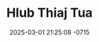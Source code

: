 ---
layout: movie-video-data
date: 2025-03-01 21:25:08 -0715
categories: movie

# Site Attributes
title: "Hlub Thiaj Tua"
permalink: "/movie/Hlub_Thiaj_Tua"

# Movie Attributes
synopsis: "Hlub Thiaj Tua yog ib zaj dab neeg thaum ub Ntxoov Kaim thiab Niam Tsab Lis nkawv sib hlub heev. Tab sis thaum kawg ntxoov kaim tsis yuav niam Tsab lis. Nkawv nyias thiaj mus ua nyias neej lawm. Yog li niam tsab lis thiaj txwv tsis pub nws tus ntxhais nkauj ntsuab tham ntxoov kaim tus tub hu ua nab. "
producer: "LongChieng Studio Productions"
director: ""
writer: ""
video_link: ""
genre: "Romance"
year: "1992"
release_type: "VHS"
storage: "Center for Hmong Studies"
thumbnail: "/assets/images/movie_thumbnails/Hlub Thiaj Tua.jpeg"
publishing_company: "LongChieng Studio Productions"

# Sequels + Parts
base_movie: ""
total_parts: 
sequel: ""

# Movie Cast
cast:
#VALUE!
---